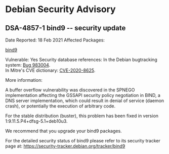 
Debian Security Advisory
========================


DSA-4857-1 bind9 -- security update
-----------------------------------



Date Reported:
18 Feb 2021
Affected Packages:

[bind9](https://packages.debian.org/src:bind9)

Vulnerable:
Yes
Security database references:
In the Debian bugtracking system: [Bug 983004](https://bugs.debian.org/cgi-bin/bugreport.cgi?bug=983004).  
In Mitre's CVE dictionary: [CVE-2020-8625](https://security-tracker.debian.org/tracker/CVE-2020-8625).  

More information:

A buffer overflow vulnerability was discovered in the SPNEGO
implementation affecting the GSSAPI security policy negotiation in BIND,
a DNS server implementation, which could result in denial of service
(daemon crash), or potentially the execution of arbitrary code.


For the stable distribution (buster), this problem has been fixed in
version 1:9.11.5.P4+dfsg-5.1+deb10u3.


We recommend that you upgrade your bind9 packages.


For the detailed security status of bind9 please refer to its security
tracker page at:
<https://security-tracker.debian.org/tracker/bind9>





